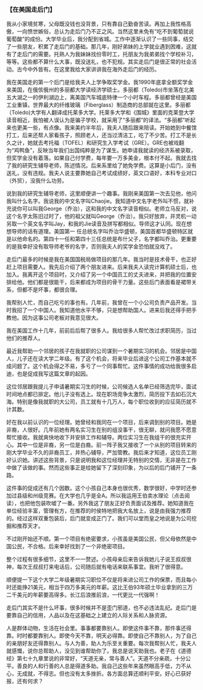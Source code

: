 ### 【在美国走后门】

我从小家境贫寒，父母既没钱也没背景，只有靠自己勤奋苦读。再加上我性格高傲，一向愤世嫉俗，总认为走后门乃不正之风。当然这里未免有“吃不到葡萄就说葡萄酸”的成份。大学毕业后，我分配到省城。工作中逐渐认识了一些同事，结交了一些朋友，积累了走后门的基础。那几年，刚好弟妹的上学就业遇到困难，这就有了走后门的需要。托熟人为我妹妹找份零时工，托朋友为我弟弟找个学校补习，等等。这些都不算什么大事，既没送礼，也不犯规。其实走后门是很正常的社会活动。古今中外皆有。在这里我给大家讲讲我在海外走后门的经历。

我在美国走的第一个后门是给我夫人上学争取奖学金。我1990年底拿全额奖学金来美国，在俄侅俄州的多丽都大学读经济学硕士。多丽都（Toledo)市坐落在北美五大湖之一的伊利湖边上，离美国汽车城底特律一个小时车程。多丽都曾经是美国工业重镇，世界最大的纤维玻璃（Fiberglass）制造商的总部就在这里。多丽都（Toledo)大学有人翻译成托莱多大学。托莱多大学和《围城》里面的克莱登大学读音相近，我怕被人误认为是骗子学校，就采用了“多丽都”的译法。“多丽都”听起来也更美一些，有点像。我来美约半年后，我夫人随后跟来陪读。开始她到中餐馆打工，后来还帮人家看孩子，照顾老人，还当过清洁工，吃了不少苦。打工不是长久之计，她就去考托福（TOFEL）和研究生入学考试（GRE）。GRE也被戏翻为“鸡鸭鱼”，反映当年我们出国纯粹是为了谋生。她申请我就读的经济系被录取，但奖学金没有着落。如果自己付学费，每年要一万多美金，根本付不起。我就去找了我的研究生辅导老师，陈述情况。后来系里给了她免学费。这算是小后门，没有送礼，没有违规。我夫人说主要靠她自己考试成绩好，英文口语好，本科专业对口（外贸），没我什么功劳。

说到我的研究生辅导老师，这里顺便讲一个趣事。我刚来美国第一次去见他，他问我叫什么名字。我说我的中文名字叫Chaojie。我知道中文名字老外叫不惯，就补充说你可以叫我George（乔治），这和我的中文名字读音相似。老师立马反对，说这个名字太陈旧过时了，他的祖父就叫George（乔治）。我只好放弃，并灵机一动另取一个英文名字叫Jay，和我的Jie读音及拼写都相似。导师这才认同。现在想想导师的话有道理。美国第一 任总统名字叫乔治华盛顿，美国首都华盛顿特区就是以他命名的。第四十一任和第四十三任总统是布什父子，名字都叫乔治。更重要的是我幸好没有取导师老爷的名字，否则我夫人的奖学金恐怕就没戏了。

走后门最多的时候是我在美国国税局做项目的那几年。我当时是技术骨干，也正好赶上项目需要人。我先后介绍了两个朋友进来。后来我夫人读完计算机硕士后，也加入。我离开这个项目时，又介绍了另一个中国员工的丈夫进来，并把我的位置安排给他。他们都是很能干，后来都成为项目的骨干力量。这些后门表面看是裙带关系，但都不是坏事，都很合理。

我帮别人忙，而自己吃亏的事也有。几年前，我曾在一个小公司负责产品开发。当时我招了一个中国人。我知道他水平不够，只是想帮助国人。进来后我还得手把手教他。因为这事公司老板对我意见很大。

我在美国工作十几年，前前后后帮了很多人。我给很多人帮忙改过求职简历，当过他们的推荐人。

最近我帮助一个邻居的孩子在我就职的公司谋到一个暑期实习的机会。邻居是中国人，儿子还在读大学二年级。有了这个机会，将来毕业后进这个公司工作基本就不成问题了。这个机会得之不易，多亏了一个同事帮忙。这件事情的成功给我很多启迪，也是促成我写这篇文章的起因。

这位邻居跟我提儿子申请暑期实习生的时候，公司候选人名单已经筛选完毕，面试时间地点都已排定。他儿子没有选上。现在职场竞争太激烈，简历投下去如石沉大海。特别是像我就职的大公司，员工就有十几万人，每个职位收到的应征简历就不计其数。

好在我以前认识的一位经理。她曾经和我同在一个项目，后来调到别的项目。她是非裔，人很好。几年前她有两名实习生在别的组没事干，很无聊，就问我愿不愿意帮忙接收。我就爽快地收下并安排工作和辅导。两位实习生在我组干的很充实开心。其中一位是非裔，另一位是白裔。前一阵子我又接收了一个从别的项目转来的刚大学毕业不久的非裔员工，并热心辅导，严加管教。我后来才知道，这位员工刚好认识她。讲述这些背景，只是说明我和这位经理并无特别的交情，无非是在工作中做了该做的事。然而这些事正是给她留下了深刻印象，为以后的后门铺开了一条路。

这件事的促成还有几个因数。这个小孩自己本身也很优秀，数学很好，中学时还参加过县级和州级竞赛。在大学也几乎是全A。所以我运用王伯卖水理论（点击阅读），也把他包装吹嘘了一番。另外我这了朋友正好负责面试及推荐。她知道我在单位经验丰富，管理有方，在推荐的时侯特地把我大名放上，说是由我强力推荐的。经过这样双重包装后，后门就变成正门了。我们可以堂而皇之地说是为公司挖掘和推荐天才。

不过刚开始还不顺。第一个项目有绝密要求，小孩虽是美国公民，但父母依然是中国公民，不合格。后来幸好找到了一个非绝密项目。

整个过程有很多细节，这里不一一赘述。小孩母亲后来告诉我她儿子说王叔叔很神，每次王叔叔打来电话后，公司随后就有电话来联系事宜。我听了很得意。

顺便提一下这个大学二年级暑期实习职位不仅是将来进公司工作的保票，而且每小时还能挣21美元，相当于四万多美元的年薪。这比王伯93年硕士毕业拿到的三万二千美元的年薪要高得多。长江后浪推前浪，一代更比一代强啊！

走后门其实不是什么坏事，很多时候并不是歪门邪道，也不必违法乱纪。走后门是要靠自己的信用，人品以及在这基础之上建立的人际关系和人脉资源。

人是群体动物，生活在社会里。事事都要靠别人。即使这件事不靠，那件事还得靠。时时都要靠别人。即使今天不靠，明天必得靠。即使自己不靠别人，为了自己的亲朋好友还得靠别人。与人为善，助人为乐至关重要。每次我帮别人忙，我夫人就感慨，说你总帮助人，没见到谁帮助你了。我总是说天助我也。老子在《道德经》第七十九章里说的非常好，“天道无亲，常与善人”。天道不分亲疏，十分公平。善良的人和行善的人总是得道多助。我自己这些年来虽然眼高手低，力不从心，无成就，不得志。但也没有太多挫折。各方面总算还顺利平安。好心已获好报，还有何求？
